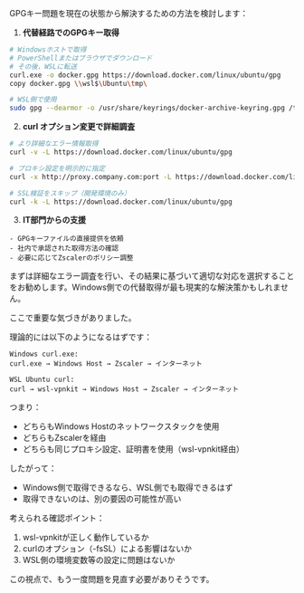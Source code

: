 GPGキー問題を現在の状態から解決するための方法を検討します：

1. **代替経路でのGPGキー取得**
```bash
# Windowsホストで取得
# PowerShellまたはブラウザでダウンロード
# その後、WSLに転送
curl.exe -o docker.gpg https://download.docker.com/linux/ubuntu/gpg
copy docker.gpg \\wsl$\Ubuntu\tmp\

# WSL側で使用
sudo gpg --dearmor -o /usr/share/keyrings/docker-archive-keyring.gpg /tmp/docker.gpg
```

2. **curl オプション変更で詳細調査**
```bash
# より詳細なエラー情報取得
curl -v -L https://download.docker.com/linux/ubuntu/gpg

# プロキシ設定を明示的に指定
curl -x http://proxy.company.com:port -L https://download.docker.com/linux/ubuntu/gpg

# SSL検証をスキップ（開発環境のみ）
curl -k -L https://download.docker.com/linux/ubuntu/gpg
```

3. **IT部門からの支援**
```plaintext
- GPGキーファイルの直接提供を依頼
- 社内で承認された取得方法の確認
- 必要に応じてZscalerのポリシー調整
```

まずは詳細なエラー調査を行い、その結果に基づいて適切な対応を選択することをお勧めします。Windows側での代替取得が最も現実的な解決策かもしれません。


ここで重要な気づきがありました。

理論的には以下のようになるはずです：
```plaintext
Windows curl.exe:
curl.exe → Windows Host → Zscaler → インターネット

WSL Ubuntu curl:
curl → wsl-vpnkit → Windows Host → Zscaler → インターネット
```

つまり：
- どちらもWindows Hostのネットワークスタックを使用
- どちらもZscalerを経由
- どちらも同じプロキシ設定、証明書を使用（wsl-vpnkit経由）

したがって：
- Windows側で取得できるなら、WSL側でも取得できるはず
- 取得できないのは、別の要因の可能性が高い

考えられる確認ポイント：
1. wsl-vpnkitが正しく動作しているか
2. curlのオプション（-fsSL）による影響はないか
3. WSL側の環境変数等の設定に問題はないか

この視点で、もう一度問題を見直す必要がありそうです。